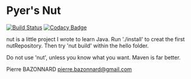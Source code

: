 Pyer's Nut
==========

[![Build Status](https://travis-ci.org/pyer/scheduler.svg?branch=master)](https://travis-ci.org/pyer/nut)
[![Codacy Badge](https://api.codacy.com/project/badge/Grade/64d7dcb438fb4234b679333005367b75)](https://www.codacy.com/app/pierre-bazonnard/nut?utm_source=github.com&amp;utm_medium=referral&amp;utm_content=pyer/nut&amp;utm_campaign=Badge_Grade)

nut is a little project I wrote to learn Java.
Run './install' to creat the first nutRepository.
Then try 'nut build' within the hello folder.

Do not use 'nut', unless you know what you want.
Maven is far better.

Pierre BAZONNARD
pierre.bazonnard@gmail.com





